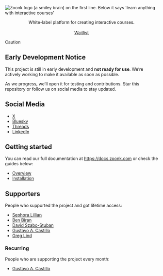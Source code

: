 <picture>
  <source media="(prefers-color-scheme: dark)" srcset="https://github.com/user-attachments/assets/345ed7d9-40a8-4ebb-adf1-8f22cafa492d">
  <source media="(prefers-color-scheme: light)" srcset="https://github.com/user-attachments/assets/8d018809-14b9-435b-9409-d515c599335d">
  <img alt="Zoonk logo (a smiley brain) on the first line. Below it says 'learn anything with interactive courses'" src="https://github.com/user-attachments/assets/8d018809-14b9-435b-9409-d515c599335d">
</picture>

<p align="center">
  White-label platform for creating interactive courses.
  <br />
  <br />
  <a href="https://forms.gle/jHeTqPUkw1vA7wLh8">Waitlist</a>
</p>

> [!CAUTION]
>
> ## Early Development Notice
>
> This project is still in early development and **not ready for use**. We’re actively working to make it available as soon as possible.
>
> As we progress, we’ll open it for testing and contributions. Star this repository or follow us on social media to stay updated.

## Social Media

- [X](https://x.com/zoonkcom)
- [Bluesky](https://bsky.app/profile/zoonk.bsky.social)
- [Threads](https://www.threads.net/@zoonkcom)
- [LinkedIn](https://www.linkedin.com/company/zoonk)

## Getting started

You can read our full documentation at https://docs.zoonk.com or check the guides below:

- [Overview](./guides/introduction/overview.md)
- [Installation](./guides/introduction/installation.md)

## Supporters

People who supported the project and got lifetime access:

- [Sephora Lillian](https://github.com/sephoralillian)
- [Ben Biran](https://github.com/benbiran)
- [David Szabo-Stuban](https://github.com/ssdavidai)
- [Gustavo A. Castillo](https://github.com/guscastilloa)
- [Greg Lind](https://github.com/glind)

### Recurring

People who are supporting the project every month:

- [Gustavo A. Castillo](https://github.com/guscastilloa)
